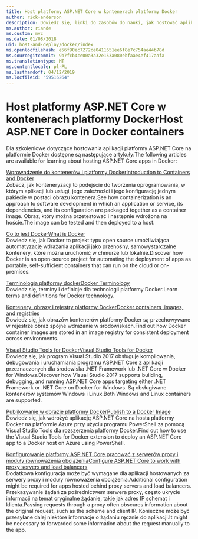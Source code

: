 ```yaml
---
title: Host platformy ASP.NET Core w kontenerach platformy Docker
author: rick-anderson
description: Dowiedz się, linki do zasobów do nauki, jak hostować aplikacje platformy ASP.NET Core w kontenerach platformy Docker.
ms.author: riande
ms.custom: mvc
ms.date: 01/08/2018
uid: host-and-deploy/docker/index
ms.openlocfilehash: e56f90ec7272ce0411651ee6f8e7c754ae44b78d
ms.sourcegitcommit: 9b7fcb4ce00a3a32e153a080ebfaae4ef417aafa
ms.translationtype: MT
ms.contentlocale: pl-PL
ms.lasthandoff: 04/12/2019
ms.locfileid: "59516264"
---
```

# <a name="host-aspnet-core-in-docker-containers"></a><span data-ttu-id="36850-103">Host platformy ASP.NET Core w kontenerach platformy Docker</span><span class="sxs-lookup"><span data-stu-id="36850-103">Host ASP.NET Core in Docker containers</span></span>

<span data-ttu-id="36850-104">Dla szkoleniowe dotyczące hostowania aplikacji platformy ASP.NET Core na platformie Docker dostępne są następujące artykuły:</span><span class="sxs-lookup"><span data-stu-id="36850-104">The following articles are available for learning about hosting ASP.NET Core apps in Docker:</span></span>

[<span data-ttu-id="36850-105">Wprowadzenie do kontenerów i platformy Docker</span><span class="sxs-lookup"><span data-stu-id="36850-105">Introduction to Containers and Docker</span></span>](/dotnet/standard/microservices-architecture/container-docker-introduction/index)  
<span data-ttu-id="36850-106">Zobacz, jak konteneryzacji to podejście do tworzenia oprogramowania, w którym aplikacji lub usługi, jego zależności i jego konfigurację jednym pakiecie w postaci obrazu kontenera.</span><span class="sxs-lookup"><span data-stu-id="36850-106">See how containerization is an approach to software development in which an application or service, its dependencies, and its configuration are packaged together as a container image.</span></span> <span data-ttu-id="36850-107">Obraz, który można przetestować i następnie wdrożona na hoście.</span><span class="sxs-lookup"><span data-stu-id="36850-107">The image can be tested and then deployed to a host.</span></span>

[<span data-ttu-id="36850-108">Co to jest Docker</span><span class="sxs-lookup"><span data-stu-id="36850-108">What is Docker</span></span>](/dotnet/standard/microservices-architecture/container-docker-introduction/docker-defined)  
<span data-ttu-id="36850-109">Dowiedz się, jak Docker to projekt typu open source umożliwiająca automatyzację wdrażania aplikacji jako przenośny, samowystarczalne kontenery, które można uruchomić w chmurze lub lokalnie.</span><span class="sxs-lookup"><span data-stu-id="36850-109">Discover how Docker is an open-source project for automating the deployment of apps as portable, self-sufficient containers that can run on the cloud or on-premises.</span></span>

[<span data-ttu-id="36850-110">Terminologia platformy docker</span><span class="sxs-lookup"><span data-stu-id="36850-110">Docker Terminology</span></span>](/dotnet/standard/microservices-architecture/container-docker-introduction/docker-terminology)  
<span data-ttu-id="36850-111">Dowiedz się, terminy i definicje dla technologii platformy Docker.</span><span class="sxs-lookup"><span data-stu-id="36850-111">Learn terms and definitions for Docker technology.</span></span>

[<span data-ttu-id="36850-112">Kontenery, obrazy i rejestry platformy Docker</span><span class="sxs-lookup"><span data-stu-id="36850-112">Docker containers, images, and registries</span></span>](/dotnet/standard/microservices-architecture/container-docker-introduction/docker-containers-images-registries)  
<span data-ttu-id="36850-113">Dowiedz się, jak obrazów kontenerów platformy Docker są przechowywane w rejestrze obraz spójne wdrażanie w środowiskach.</span><span class="sxs-lookup"><span data-stu-id="36850-113">Find out how Docker container images are stored in an image registry for consistent deployment across environments.</span></span>

[<span data-ttu-id="36850-114">Visual Studio Tools for Docker</span><span class="sxs-lookup"><span data-stu-id="36850-114">Visual Studio Tools for Docker</span></span>](xref:host-and-deploy/docker/visual-studio-tools-for-docker)  
<span data-ttu-id="36850-115">Dowiedz się, jak program Visual Studio 2017 obsługuje kompilowania, debugowania i uruchamiania programu ASP.NET Core z aplikacji przeznaczonych dla środowiska .NET Framework lub .NET Core w Docker for Windows.</span><span class="sxs-lookup"><span data-stu-id="36850-115">Discover how Visual Studio 2017 supports building, debugging, and running ASP.NET Core apps targeting either .NET Framework or .NET Core on Docker for Windows.</span></span> <span data-ttu-id="36850-116">Są obsługiwane kontenerów systemów Windows i Linux.</span><span class="sxs-lookup"><span data-stu-id="36850-116">Both Windows and Linux containers are supported.</span></span>

[<span data-ttu-id="36850-117">Publikowanie w obrazie platformy Docker</span><span class="sxs-lookup"><span data-stu-id="36850-117">Publish to a Docker Image</span></span>](/azure/vs-azure-tools-docker-hosting-web-apps-in-docker)  
<span data-ttu-id="36850-118">Dowiedz się, jak wdrożyć aplikację ASP.NET Core na hosta platformy Docker na platformie Azure przy użyciu programu PowerShell za pomocą Visual Studio Tools dla rozszerzenia platformy Docker.</span><span class="sxs-lookup"><span data-stu-id="36850-118">Find out how to use the Visual Studio Tools for Docker extension to deploy an ASP.NET Core app to a Docker host on Azure using PowerShell.</span></span>

[<span data-ttu-id="36850-119">Konfigurowanie platformy ASP.NET Core pracować z serwerów proxy i moduły równoważenia obciążenia</span><span class="sxs-lookup"><span data-stu-id="36850-119">Configure ASP.NET Core to work with proxy servers and load balancers</span></span>](xref:host-and-deploy/proxy-load-balancer)  
<span data-ttu-id="36850-120">Dodatkowa konfiguracja może być wymagane dla aplikacji hostowanych za serwery proxy i moduły równoważenia obciążenia.</span><span class="sxs-lookup"><span data-stu-id="36850-120">Additional configuration might be required for apps hosted behind proxy servers and load balancers.</span></span> <span data-ttu-id="36850-121">Przekazywanie żądań za pośrednictwem serwera proxy, często ukrycie informacji na temat oryginalne żądanie, takie jak adres IP schemat i klienta.</span><span class="sxs-lookup"><span data-stu-id="36850-121">Passing requests through a proxy often obscures information about the original request, such as the scheme and client IP.</span></span> <span data-ttu-id="36850-122">Konieczne może być przesyłane dalej niektóre informacje o żądaniu ręcznie do aplikacji.</span><span class="sxs-lookup"><span data-stu-id="36850-122">It might be necessary to forwarded some information about the request manually to the app.</span></span>
